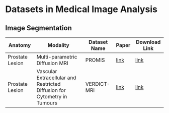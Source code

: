 # Datasets in Medical Image Analysis

## Image Segmentation
| Anatomy | Modality | Dataset Name | Paper | Download Link |
| --------| ---------|--------------| ----- | ------------- |
| Prostate Lesion | Multi-parametric Diffusion MRI | PROMIS | [link](https://www.sciencedirect.com/science/article/pii/S0140673616324011) | [link]() |
| Prostate Lesion | Vascular Extracellular and Restricted Diffusion for Cytometry in Tumours | VERDICT-MRI | [link](https://cancerres.aacrjournals.org/content/74/7/1902) | [link]() |
